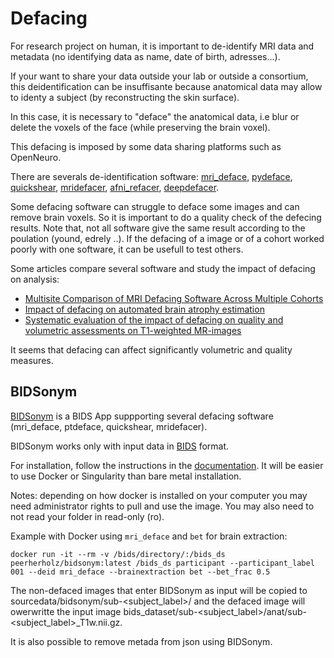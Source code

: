 # Defacing 

For research project on human, it is important to de-identify MRI data and metadata (no identifying data as name, date of birth, adresses...). 

If your want to share your data outside your lab or outside a consortium, this deidentification can be insuffisante because anatomical data may allow to identy a subject (by reconstructing the skin surface). 

In this case, it is necessary to "deface" the anatomical data, i.e blur or delete the voxels of the face (while preserving the brain voxel).

This defacing is imposed by some data sharing platforms such as OpenNeuro.

There are severals de-identification software: [mri_deface](https://surfer.nmr.mgh.harvard.edu/fswiki/mri_deface), [pydeface](https://github.com/poldracklab/pydeface), [quickshear](https://github.com/nipy/quickshear), [mridefacer](https://github.com/mih/mridefacer), [afni_refacer](https://afni.nimh.nih.gov/pub/dist/doc/program_help/@afni_refacer_run.html), [deepdefacer](https://pypi.org/project/deepdefacer/).

Some defacing software can struggle to deface some images and can remove brain voxels.  So it is important to do a quality check of the defecing results. 
Note that, not all software give the same result according to the poulation (yound, edrely ..).
If the defacing of a image or of a cohort worked poorly with one software, it can be usefull to test others.

Some articles compare several software and study the impact of defacing on analysis:

- [Multisite Comparison of MRI Defacing Software Across Multiple Cohorts](https://www.frontiersin.org/articles/10.3389/fpsyt.2021.617997/full) 
- [Impact of defacing on automated brain atrophy estimation](https://insightsimaging.springeropen.com/articles/10.1186/s13244-022-01195-7)
- [Systematic evaluation of the impact of defacing on quality and volumetric assessments on T1-weighted MR-images](https://www.sciencedirect.com/science/article/abs/pii/S0150986121000559)

It seems that defacing can affect significantly volumetric and quality measures. 

## BIDSonym

[BIDSonym](https://peerherholz.github.io/BIDSonym/index.html) is a BIDS App suppporting several defacing software (mri_deface, ptdeface, quickshear, mridefacer).

BIDSonym works only with input data in [BIDS](BIDS.md) format.

For installation, follow the instructions in the [documentation](https://peerherholz.github.io/BIDSonym/installation.html). It will be easier to use Docker or Singularity than bare metal installation. 

Notes: depending on how docker is installed on your computer you may need administrator rights to pull and use the image. You may also need to not read your folder in read-only (ro). 


Example with Docker using `mri_deface` and `bet` for brain extraction: 
```
docker run -it --rm -v /bids/directory/:/bids_ds peerherholz/bidsonym:latest /bids_ds participant --participant_label 001 --deid mri_deface --brainextraction bet --bet_frac 0.5
```

The non-defaced images that enter BIDSonym as input will be copied to sourcedata/bidsonym/sub-<subject_label>/ and the defaced image will owerwritte the input image bids_dataset/sub-<subject_label>/anat/sub-<subject_label>_T1w.nii.gz. 

It is also possible to remove metada from json using BIDSonym.
